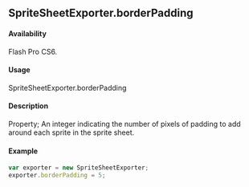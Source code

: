 ## SpriteSheetExporter.borderPadding

#### Availability

Flash Pro CS6.

#### Usage

SpriteSheetExporter.borderPadding

#### Description

Property; An integer indicating the number of pixels of padding to add around each sprite in the sprite sheet.

#### Example

```javascript
var exporter = new SpriteSheetExporter; 
exporter.borderPadding = 5;

```
